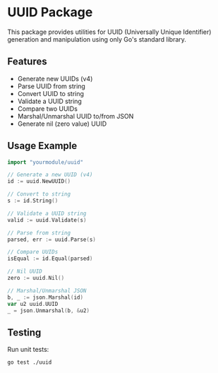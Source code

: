 # UUID Package

This package provides utilities for UUID (Universally Unique Identifier) generation and manipulation using only Go's standard library.

## Features
- Generate new UUIDs (v4)
- Parse UUID from string
- Convert UUID to string
- Validate a UUID string
- Compare two UUIDs
- Marshal/Unmarshal UUID to/from JSON
- Generate nil (zero value) UUID

## Usage Example
```go
import "yourmodule/uuid"

// Generate a new UUID (v4)
id := uuid.NewUUID()

// Convert to string
s := id.String()

// Validate a UUID string
valid := uuid.Validate(s)

// Parse from string
parsed, err := uuid.Parse(s)

// Compare UUIDs
isEqual := id.Equal(parsed)

// Nil UUID
zero := uuid.Nil()

// Marshal/Unmarshal JSON
b, _ := json.Marshal(id)
var u2 uuid.UUID
_ = json.Unmarshal(b, &u2)
```

## Testing
Run unit tests:
```sh
go test ./uuid
```
